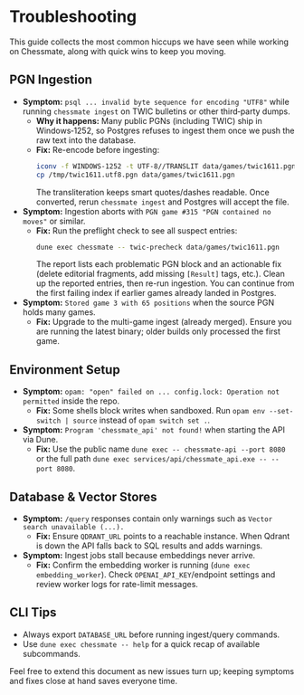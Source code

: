 # Troubleshooting

This guide collects the most common hiccups we have seen while working on Chessmate, along with quick wins to keep you moving.

## PGN Ingestion
- **Symptom:** `psql ... invalid byte sequence for encoding "UTF8"` while running `chessmate ingest` on TWIC bulletins or other third‑party dumps.
  - **Why it happens:** Many public PGNs (including TWIC) ship in Windows‑1252, so Postgres refuses to ingest them once we push the raw text into the database.
  - **Fix:** Re-encode before ingesting:
    ```sh
    iconv -f WINDOWS-1252 -t UTF-8//TRANSLIT data/games/twic1611.pgn > /tmp/twic1611.utf8.pgn
    cp /tmp/twic1611.utf8.pgn data/games/twic1611.pgn
    ```
    The transliteration keeps smart quotes/dashes readable. Once converted, rerun `chessmate ingest` and Postgres will accept the file.
- **Symptom:** Ingestion aborts with `PGN game #315 "PGN contained no moves"` or similar.
  - **Fix:** Run the preflight check to see all suspect entries:
    ```sh
    dune exec chessmate -- twic-precheck data/games/twic1611.pgn
    ```
    The report lists each problematic PGN block and an actionable fix (delete editorial fragments, add missing `[Result]` tags, etc.). Clean up the reported entries, then re-run ingestion. You can continue from the first failing index if earlier games already landed in Postgres.
- **Symptom:** `Stored game 3 with 65 positions` when the source PGN holds many games.
  - **Fix:** Upgrade to the multi-game ingest (already merged). Ensure you are running the latest binary; older builds only processed the first game.

## Environment Setup
- **Symptom:** `opam: "open" failed on ... config.lock: Operation not permitted` inside the repo.
  - **Fix:** Some shells block writes when sandboxed. Run `opam env --set-switch | source` instead of `opam switch set .`.
- **Symptom:** `Program 'chessmate_api' not found!` when starting the API via Dune.
  - **Fix:** Use the public name `dune exec -- chessmate-api --port 8080` or the full path `dune exec services/api/chessmate_api.exe -- --port 8080`.

## Database & Vector Stores
- **Symptom:** `/query` responses contain only warnings such as `Vector search unavailable (...).`
  - **Fix:** Ensure `QDRANT_URL` points to a reachable instance. When Qdrant is down the API falls back to SQL results and adds warnings.
- **Symptom:** Ingest jobs stall because embeddings never arrive.
  - **Fix:** Confirm the embedding worker is running (`dune exec embedding_worker`). Check `OPENAI_API_KEY`/endpoint settings and review worker logs for rate-limit messages.

## CLI Tips
- Always export `DATABASE_URL` before running ingest/query commands.
- Use `dune exec chessmate -- help` for a quick recap of available subcommands.

Feel free to extend this document as new issues turn up; keeping symptoms and fixes close at hand saves everyone time.
